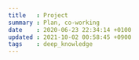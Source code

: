 ```yaml
---
title   : Project
summary : Plan, co-working
date    : 2020-06-23 22:34:14 +0100
updated : 2021-10-02 00:58:45 +0900
tags    : deep_knowledge
---
```


